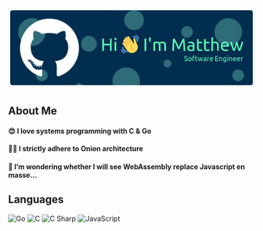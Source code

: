 <h1 align="center">
  <img src="./github-header-image.png" />
</h1>

## About Me

<h4> <span>😍</span> I love systems programming with C & Go</h4>
<h4> <span>👷‍♂️</span> I strictly adhere to Onion architecture</h4>
<h4> <span>🤔</span> I’m wondering whether I will see WebAssembly replace Javascript en masse...</h4>

## Languages

![Go](https://img.shields.io/badge/-Go-2b2b2b?&logo=Go)
![C](https://img.shields.io/badge/-C-2b2b2b?&logo=C)
![C Sharp](https://img.shields.io/badge/-C%20Sharp-2b2b2b?&logo=Csharp)
![JavaScript](https://img.shields.io/badge/-Javascript-2b2b2b?&logo=Javascript)
